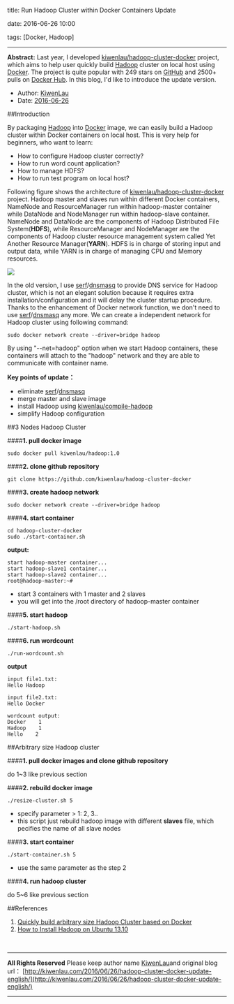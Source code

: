 title: Run Hadoop Cluster within Docker Containers Update

date: 2016-06-26 10:00

tags: [Docker, Hadoop]

---

**Abstract:** Last year, I developed [kiwenlau/hadoop-cluster-docker](https://github.com/kiwenlau/hadoop-cluster-docker) project, which aims to help user quickly build [Hadoop](http://hadoop.apache.org/) cluster on local host using [Docker](https://www.docker.com/). The project is quite popular with 249 stars on [GitHub](https://github.com/kiwenlau/hadoop-cluster-docker) and 2500+ pulls on [Docker Hub](https://hub.docker.com/r/kiwenlau/hadoop-master/). In this blog, I'd like to introduce the update version.

<!-- more -->

- Author: [KiwenLau](http://kiwenlau.com/)
- Date: [2016-06-26](http://kiwenlau.com/2016/06/26/hadoop-cluster-docker-update-english/)

##Introduction

By packaging [Hadoop](http://hadoop.apache.org/) into [Docker](https://www.docker.com/) image, we can easily build a Hadoop cluster within Docker containers on local host. This is very help for beginners, who want to learn:

- How to configure Hadoop cluster correctly?
- How to run word count application?
- How to manage HDFS?
- How to run test program on local host?

Following figure shows the architecture of [kiwenlau/hadoop-cluster-docker](https://github.com/kiwenlau/hadoop-cluster-docker) project. Hadoop master and slaves run within different Docker containers, NameNode and ResourceManager run within hadoop-master container while DataNode and NodeManager run within hadoop-slave container. NameNode and DataNode are the components of Hadoop Distributed File System(**HDFS**), while ResourceManager and NodeManager are the components of Hadoop cluster resource management system called Yet Another Resource Manager(**YARN**). HDFS is in charge of storing input and output data, while YARN is in charge of managing CPU and Memory resources. 

![](/image/160612/hadoop-cluster-docker.png)

In the old version, I use [serf](https://www.serfdom.io/)/[dnsmasq](http://www.thekelleys.org.uk/dnsmasq/doc.html) to provide DNS service for Hadoop cluster, which is not an elegant solution because it requires extra installation/configuration and it will delay the cluster startup procedure. Thanks to the enhancement of Docker network function, we don't need to use [serf](https://www.serfdom.io/)/[dnsmasq](http://www.thekelleys.org.uk/dnsmasq/doc.html) any more. We can create a independent network for Hadoop cluster using following command:

```
sudo docker network create --driver=bridge hadoop
```

By using "--net=hadoop" option when we start Hadoop containers, these containers will attach to the "hadoop" network and they are able to communicate with container name.

**Key points of update：**

- eliminate [serf](https://www.serfdom.io/)/[dnsmasq](http://www.thekelleys.org.uk/dnsmasq/doc.html) 
- merge master and slave image
- install Hadoop using [kiwenlau/compile-hadoop](https://github.com/kiwenlau/compile-hadoop)
- simplify Hadoop configuration

##3 Nodes Hadoop Cluster

####**1. pull docker image**

```
sudo docker pull kiwenlau/hadoop:1.0
```

####**2. clone github repository**

```
git clone https://github.com/kiwenlau/hadoop-cluster-docker
```

####**3. create hadoop network**

```
sudo docker network create --driver=bridge hadoop
```

####**4. start container**

```
cd hadoop-cluster-docker
sudo ./start-container.sh
```

**output:**

```
start hadoop-master container...
start hadoop-slave1 container...
start hadoop-slave2 container...
root@hadoop-master:~# 
```
- start 3 containers with 1 master and 2 slaves
- you will get into the /root directory of hadoop-master container

####**5. start hadoop**

```
./start-hadoop.sh
```

####**6. run wordcount**

```
./run-wordcount.sh
```

**output**

```
input file1.txt:
Hello Hadoop

input file2.txt:
Hello Docker

wordcount output:
Docker    1
Hadoop    1
Hello    2
```

##Arbitrary size Hadoop cluster

####**1. pull docker images and clone github repository**

do 1~3 like previous section

####**2. rebuild docker image**

```
./resize-cluster.sh 5
```
- specify parameter > 1: 2, 3..
- this script just rebuild hadoop image with different **slaves** file, which pecifies the name of all slave nodes


####**3. start container**

```
./start-container.sh 5
```
- use the same parameter as the step 2

####**4. run hadoop cluster** 

do 5~6 like previous section

##References

1. [Quickly build arbitrary size Hadoop Cluster based on Docker](http://kiwenlau.blogspot.jp/2015/05/quickly-build-arbitrary-size-hadoop.html)
2. [How to Install Hadoop on Ubuntu 13.10](https://www.digitalocean.com/community/tutorials/how-to-install-hadoop-on-ubuntu-13-10)

<br /> 

***
**All Rights Reserved**
Please keep author name [KiwenLau](http://kiwenlau.com/)and original blog url：
[http://kiwenlau.com/2016/06/26/hadoop-cluster-docker-update-english/](http://kiwenlau.com/2016/06/26/hadoop-cluster-docker-update-english/)
***
